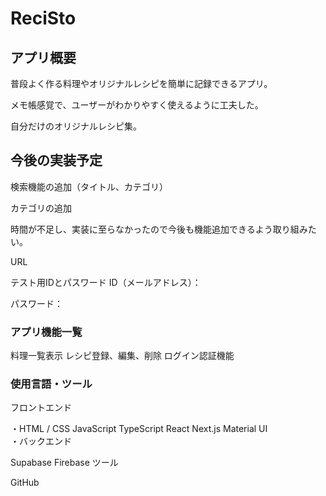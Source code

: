 # ReciSto
## アプリ概要
普段よく作る料理やオリジナルレシピを簡単に記録できるアプリ。

メモ帳感覚で、ユーザーがわかりやすく使えるように工夫した。

自分だけのオリジナルレシピ集。

## 今後の実装予定
検索機能の追加（タイトル、カテゴリ）  

カテゴリの追加

時間が不足し、実装に至らなかったので今後も機能追加できるよう取り組みたい。

URL


テスト用IDとパスワード
ID（メールアドレス）：

パスワード：

### アプリ機能一覧
料理一覧表示
レシピ登録、編集、削除
ログイン認証機能  
### 使用言語・ツール
フロントエンド

・HTML / CSS
JavaScript
TypeScript
React
Next.js
Material UI  
・バックエンド  

Supabase
Firebase
ツール

GitHub
